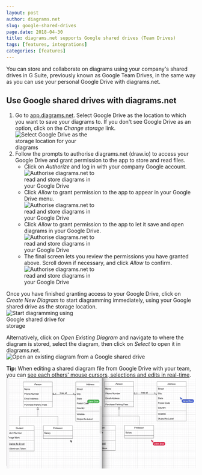 ```yaml
---
layout: post
author: diagrams.net
slug: google-shared-drives
page.date: 2018-04-30
title: diagrams.net supports Google shared drives (Team Drives)
tags: [features, integrations]
categories: [features]
---
```


You can store and collaborate on diagrams using your company's shared drives in G Suite, previously known as Google Team Drives, in the same way as you can use your personal Google Drive with diagrams.net.

## Use Google shared drives with diagrams.net

1. Go to [app.diagrams.net](http://app.diagrams.net). Select Google Drive as the location to which you want to save your diagrams to. If you don't see Google Drive as an option, click on the _Change storage_ link.
<br /><img src="/assets/img/blog/storage-google-drive-1.png" style="width=100%;max-width:200px;height:auto;" alt="Select Google Drive as the storage location for your diagrams">
2. Follow the prompts to authorise diagrams.net (draw.io) to access your Google Drive and grant permission to the app to store and read files.
   - Click on _Authorize_ and log in with your company Google account.
   <br /><img src="/assets/img/blog/storage-google-drive-2.png" style="width=100%;max-width:200px;height:auto;" alt="Authorise diagrams.net to read and store diagrams in your Google Drive">
   - Click _Allow_ to grant permission to the app to appear in your Google Drive menu.
   <br /><img src="/assets/img/blog/storage-google-drive-3.png" style="width=100%;max-width:200px;height:auto;" alt="Authorise diagrams.net to read and store diagrams in your Google Drive">
   - Click _Allow_ to grant permission to the app to let it save and open diagrams in your Google Drive.
   <br /><img src="/assets/img/blog/storage-google-drive-4.png" style="width=100%;max-width:200px;height:auto;" alt="Authorise diagrams.net to read and store diagrams in your Google Drive">
   - The final screen lets you review the permissions you have granted above. Scroll down if necessary, and click _Allow_ to confirm.
   <br /><img src="/assets/img/blog/storage-google-drive-5.png" style="width=100%;max-width:200px;height:auto;" alt="Authorise diagrams.net to read and store diagrams in your Google Drive">

Once you have finished granting access to your Google Drive, click on _Create New Diagram_ to start diagramming immediately, using your Google shared drive as the storage location.
<br /><img src="/assets/img/blog/storage-google-drive.png" style="width=100%;max-width:200px;height:auto;" alt="Start diagramming using Google shared drive for storage">

Alternatively, click on _Open Existing Diagram_ and navigate to where the diagram is stored, select the diagram, then click on _Select_ to open it in diagrams.net.
<br /><img src="/assets/img/blog/open-diagram-google-drive.png" style="width=100%;max-width:400px;height:auto;" alt="Open an existing diagram from a Google shared drive">

**Tip:** When editing a shared diagram file from Google Drive with your team, you can [see each others' mouse cursors, selections and edits in real-time](/blog/concurrent-editing.html).
<br /><img src="/assets/img/blog/remote-cursors.gif" style="max-width:100%;height:auto;" alt="Share your mouse cursor with others who are editing the same diagram file stored in OneDrive or Google Drive">